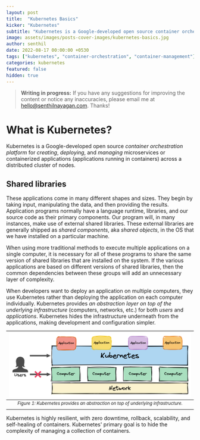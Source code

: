 ```yaml
---
layout: post
title:  "Kubernetes Basics"
kicker: "Kubernetes"
subtitle: "Kubernetes is a Google-developed open source container orchestration platform for managing microservices or containerized applications across a distributed cluster of nodes."
image: assets/images/posts-cover-images/kubernetes-basics.jpg
author: senthil
date: 2022-08-17 00:00:00 +0530
tags: ["kubernetes", "container-orchestration", "container-management"]
categories: kubernetes
featured: false
hidden: true
---
```


> **Writing in progress:** If you have any suggestions for improving the content or notice any inaccuracies, please email me at [hello@senthilnayagan.com](mailto:hello@senthilnayagan.com). Thanks!

# What is Kubernetes?
Kubernetes is a Google-developed open source *container orchestration platform* for *creating*, *deploying*, and *managing* microservices or containerized applications (applications running in containers) across a distributed cluster of nodes. 

## Shared libraries
These applications come in many different shapes and sizes. They begin by taking input, manipulating the data, and then providing the results. Application programs normally have a language runtime, libraries, and our source code as their primary components. Our program will, in many instances, make use of external shared libraries. These external libraries are generally shipped as *shared components*, aka *shared objects*, in the OS that we have installed on a particular machine.

When using more traditional methods to execute multiple applications on a single computer, it is necessary for all of these programs to share the same version of shared libraries that are installed on the system. If the various applications are based on different versions of shared libraries, then the common dependencies between these groups will add an unnecessary layer of complexity.

When developers want to deploy an application on multiple computers, they use Kubernetes rather than deploying the application on each computer individually. Kubernetes provides *an abstraction layer on top of the underlying infrastructure* (computers, networks, etc.) for both *users* and *applications*. Kubernetes hides the infrastructure underneath from the applications, making development and configuration simpler.

|![Figure 1: Kubernetes provides an abstraction on top of underlying infrastructure](/assets/images/posts/kubernetes-basics.png "Created by Author")|
|:-:|
|<sup>*Figure 1: Kubernetes provides an abstraction on top of underlying infrastructure.*</sup>|<br/><br/>

Kubernetes is highly resilient, with zero downtime, rollback, scalability, and self-healing of containers. Kubernetes' primary goal is to hide the complexity of managing a collection of containers.